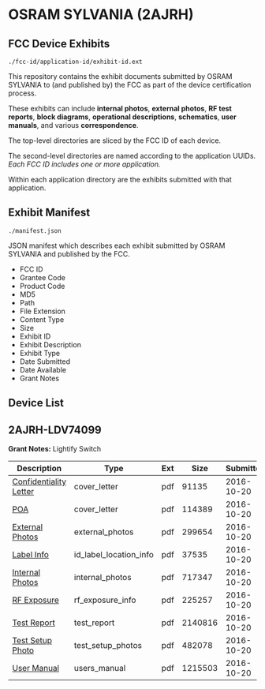 # OSRAM SYLVANIA (2AJRH)
## FCC Device Exhibits

```
./fcc-id/application-id/exhibit-id.ext
```

This repository contains the exhibit documents submitted by OSRAM SYLVANIA to (and published by) the FCC as part of the device certification process.

These exhibits can include **internal photos**, **external photos**, **RF test reports**, **block diagrams**, **operational descriptions**, **schematics**, **user manuals**, and various **correspondence**.

The top-level directories are sliced by the FCC ID of each device.

The second-level directories are named according to the application UUIDs. *Each FCC ID includes one or more application.*

Within each application directory are the exhibits submitted with that application. 

## Exhibit Manifest

```
./manifest.json
```

JSON manifest which describes each exhibit submitted by OSRAM SYLVANIA and published by the FCC.

- FCC ID
- Grantee Code
- Product Code
- MD5
- Path
- File Extension
- Content Type
- Size
- Exhibit ID
- Exhibit Description
- Exhibit Type
- Date Submitted
- Date Available
- Grant Notes

## Device List
## 2AJRH-LDV74099
**Grant Notes:** Lightify Switch

| Description | Type | Ext | Size | Submitted | Available |
| ----------- | ---- | --- | ---- | --------- | --------- |
| [Confidentiality Letter](2AJRH-LDV74099/1711f3aacccf58251fa379264ecd358e/3169878.pdf) | cover_letter | pdf | 91135 | 2016-10-20 | 2016-10-20 |
| [POA](2AJRH-LDV74099/1711f3aacccf58251fa379264ecd358e/3169884.pdf) | cover_letter | pdf | 114389 | 2016-10-20 | 2016-10-20 |
| [External Photos](2AJRH-LDV74099/1711f3aacccf58251fa379264ecd358e/3169881.pdf) | external_photos | pdf | 299654 | 2016-10-20 | 2016-10-20 |
| [Label Info](2AJRH-LDV74099/1711f3aacccf58251fa379264ecd358e/3169883.pdf) | id_label_location_info | pdf | 37535 | 2016-10-20 | 2016-10-20 |
| [Internal Photos](2AJRH-LDV74099/1711f3aacccf58251fa379264ecd358e/3169882.pdf) | internal_photos | pdf | 717347 | 2016-10-20 | 2016-10-20 |
| [RF Exposure](2AJRH-LDV74099/1711f3aacccf58251fa379264ecd358e/3169880.pdf) | rf_exposure_info | pdf | 225257 | 2016-10-20 | 2016-10-20 |
| [Test Report](2AJRH-LDV74099/1711f3aacccf58251fa379264ecd358e/3169879.pdf) | test_report | pdf | 2140816 | 2016-10-20 | 2016-10-20 |
| [Test Setup Photo](2AJRH-LDV74099/1711f3aacccf58251fa379264ecd358e/3169885.pdf) | test_setup_photos | pdf | 482078 | 2016-10-20 | 2016-10-20 |
| [User Manual](2AJRH-LDV74099/1711f3aacccf58251fa379264ecd358e/3169886.pdf) | users_manual | pdf | 1215503 | 2016-10-20 | 2016-10-20 |
